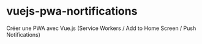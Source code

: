 # vuejs-pwa-nortifications
Créer une PWA avec Vue.js (Service Workers / Add to Home Screen / Push Notifications)
